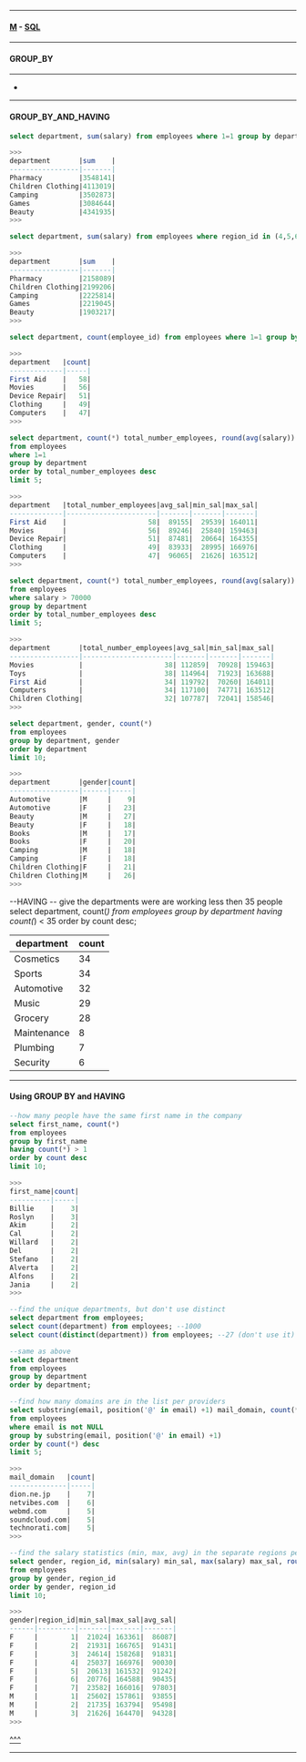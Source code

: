 
---

#### [M](https://github.com/ttltrk/TTT/blob/master/menu.md) - [SQL](https://github.com/ttltrk/TTT/blob/master/SQL/SQL.md)

---

#### GROUP_BY

---

* []()

---

#### GROUP_BY_AND_HAVING

```sql
select department, sum(salary) from employees where 1=1 group by department limit 5;

>>>
department       |sum    |
-----------------|-------|
Pharmacy         |3548141|
Children Clothing|4113019|
Camping          |3502873|
Games            |3084644|
Beauty           |4341935|
>>>
```

```sql
select department, sum(salary) from employees where region_id in (4,5,6,7) group by department limit 5;

>>>   
department       |sum    |
-----------------|-------|
Pharmacy         |2158089|
Children Clothing|2199206|
Camping          |2225814|
Games            |2219045|
Beauty           |1903217|   
>>>
```

```sql
select department, count(employee_id) from employees where 1=1 group by department order by count desc limit 5;

>>>
department   |count|
-------------|-----|
First Aid    |   58|
Movies       |   56|
Device Repair|   51|
Clothing     |   49|
Computers    |   47|
>>>
```

```sql
select department, count(*) total_number_employees, round(avg(salary)) avg_sal, min(salary) min_sal, max(salary) max_sal
from employees
where 1=1
group by department
order by total_number_employees desc
limit 5;

>>>
department   |total_number_employees|avg_sal|min_sal|max_sal|
-------------|----------------------|-------|-------|-------|
First Aid    |                    58|  89155|  29539| 164011|
Movies       |                    56|  89246|  25840| 159463|
Device Repair|                    51|  87481|  20664| 164355|
Clothing     |                    49|  83933|  28995| 166976|
Computers    |                    47|  96065|  21626| 163512|
>>>
```

```sql
select department, count(*) total_number_employees, round(avg(salary)) avg_sal, min(salary) min_sal, max(salary) max_sal
from employees
where salary > 70000
group by department
order by total_number_employees desc
limit 5;

>>>
department       |total_number_employees|avg_sal|min_sal|max_sal|
-----------------|----------------------|-------|-------|-------|
Movies           |                    38| 112859|  70928| 159463|
Toys             |                    38| 114964|  71923| 163688|
First Aid        |                    34| 119792|  70260| 164011|
Computers        |                    34| 117100|  74771| 163512|
Children Clothing|                    32| 107787|  72041| 158546|
>>>
```

```sql
select department, gender, count(*)
from employees
group by department, gender
order by department
limit 10;

>>>
department       |gender|count|
-----------------|------|-----|
Automotive       |M     |    9|
Automotive       |F     |   23|
Beauty           |M     |   27|
Beauty           |F     |   18|
Books            |M     |   17|
Books            |F     |   20|
Camping          |M     |   18|
Camping          |F     |   18|
Children Clothing|F     |   21|
Children Clothing|M     |   26|
>>>
```

--HAVING
-- give the departments were are working less then 35 people
select department, count(*)
from employees
group by department
having count(*) < 35
order by count desc;

department |count|
-----------|-----|
Cosmetics  |   34|
Sports     |   34|
Automotive |   32|
Music      |   29|
Grocery    |   28|
Maintenance|    8|
Plumbing   |    7|
Security   |    6|

------------------------------------------------------------------------------------------------------------
#### Using GROUP BY and HAVING

```sql
--how many people have the same first name in the company
select first_name, count(*)
from employees
group by first_name
having count(*) > 1
order by count desc
limit 10;

>>>
first_name|count|
----------|-----|
Billie    |    3|
Roslyn    |    3|
Akim      |    2|
Cal       |    2|
Willard   |    2|
Del       |    2|
Stefano   |    2|
Alverta   |    2|
Alfons    |    2|
Jania     |    2|
>>>
```

```sql
--find the unique departments, but don't use distinct
select department from employees;
select count(department) from employees; --1000
select count(distinct(department)) from employees; --27 (don't use it)
```

```sql
--same as above
select department
from employees
group by department
order by department;
```

```sql
--find how many domains are in the list per providers
select substring(email, position('@' in email) +1) mail_domain, count(*)
from employees
where email is not NULL
group by substring(email, position('@' in email) +1)
order by count(*) desc
limit 5;

>>>
mail_domain   |count|
--------------|-----|
dion.ne.jp    |    7|
netvibes.com  |    6|
webmd.com     |    5|
soundcloud.com|    5|
technorati.com|    5|
>>>
```

```sql
--find the salary statistics (min, max, avg) in the separate regions per gender
select gender, region_id, min(salary) min_sal, max(salary) max_sal, round(avg(salary)) avg_sal
from employees
group by gender, region_id
order by gender, region_id
limit 10;

>>>
gender|region_id|min_sal|max_sal|avg_sal|
------|---------|-------|-------|-------|
F     |        1|  21024| 163361|  86087|
F     |        2|  21931| 166765|  91431|
F     |        3|  24614| 158268|  91831|
F     |        4|  25037| 166976|  90030|
F     |        5|  20613| 161532|  91242|
F     |        6|  20776| 164588|  90435|
F     |        7|  23582| 166016|  97803|
M     |        1|  25602| 157861|  93855|
M     |        2|  21735| 163794|  95498|
M     |        3|  21626| 164470|  94328|
>>>
```

[^^^](#GROUP_BY)

---
